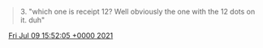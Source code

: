 > 3\. "which one is receipt 12? Well obviously the one with the 12 dots on it\. duh"

<img src="../../media/tweet.ico" width="12" /> [Fri Jul 09 15:52:05 +0000 2021](https://twitter.com/DromerDenker/status/1413526380684451844)
